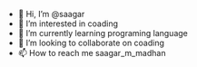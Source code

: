 - 👋 Hi, I’m @saagar
- 👀 I’m interested in coading 
- 🌱 I’m currently learning programing language
- 💞️ I’m looking to collaborate on coading
- 📫 How to reach me saagar_m_madhan

<!---
saagar18/saagar18 is a ✨ special ✨ repository because its `README.md` (this file) appears on your GitHub profile.
You can click the Preview link to take a look at your changes.
--->
